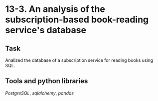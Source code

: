 # 13-3. An analysis of the subscription-based book-reading service's database

## Task

Analized the database of a subscription service for reading books using SQL.

## Tools and python libraries

*PostgreSQL*, *sqlalchemy*, *pandas*

